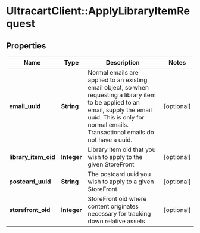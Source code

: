 # UltracartClient::ApplyLibraryItemRequest

## Properties
Name | Type | Description | Notes
------------ | ------------- | ------------- | -------------
**email_uuid** | **String** | Normal emails are applied to an existing email object, so when requesting a library item to be applied to an email, supply the email uuid.  This is only for normal emails.  Transactional emails do not have a uuid. | [optional] 
**library_item_oid** | **Integer** | Library item oid that you wish to apply to the given StoreFront | [optional] 
**postcard_uuid** | **String** | The postcard uuid you wish to apply to a given StoreFront. | [optional] 
**storefront_oid** | **Integer** | StoreFront oid where content originates necessary for tracking down relative assets | [optional] 


